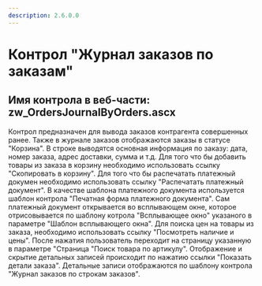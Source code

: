 ```yaml
---
description: 2.6.0.0
---
```


# Контрол "Журнал заказов по заказам"

## Имя контрола в веб-части: zw\_OrdersJournalByOrders.ascx

Контрол предназначен для вывода заказов контрагента совершенных ранее. Также в журнале заказов отображаются заказы в статусе "Корзина". В строке выводятся основная информация по заказу: дата, номер заказа, адрес доставки, сумма и т.д. Для того что бы добавить товары из заказа в корзину необходимо использовать ссылку "Скопировать в корзину". Для того что бы распечатать платежный докумен необходимо использовать ссылку "Распечатать платежный документ". В качестве шаблона платежного документа используется шаблон контрола "Печатная форма платежного документа". Сам платежный документ открывается во всплывающем окне, которое отрисовывается по шаблону котрола "Всплывающее окно" указаного в параметре "Шаблон всплывающего окна". Для поиска цен на товары из заказа, необходимо использовать ссылку "Посмотреть наличие и цены". После нажатия пользователь переходит на страницу указанную в параметре "Страница "Поиск товара по артикулу". Отображение и скрытие детальных записей происходит по нажатию ссылки "Показать детали заказа". Детальные записи отображаются по шаблону контрола "Журнал заказов по строкам заказов".

